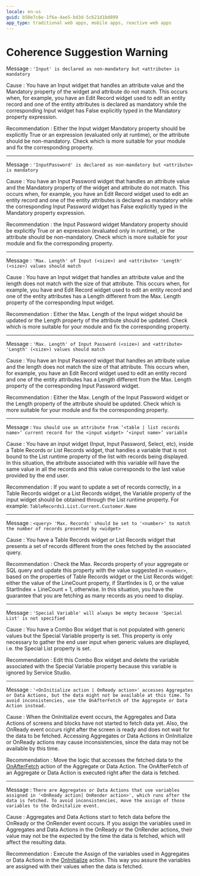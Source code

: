 ```yaml
---
locale: en-us
guid: b50e7c6e-1f6a-4ae5-bd3d-5c621d1bd899
app_type: traditional web apps, mobile apps, reactive web apps
---
```


# Coherence Suggestion Warning

Message
:   `'Input' is declared as non-mandatory but <attribute> is mandatory`

Cause
:   You have an Input widget that handles an attribute value and the Mandatory property of the widget and attribute do not match. This occurs when, for example, you have an Edit Record widget used to edit an entity record and one of the entity attributes is declared as mandatory while the corresponding Input widget has False explicitly typed in the Mandatory property expression.

Recommendation
:   Either the Input widget Mandatory property should be explicitly True or an expression (evaluated only at runtime), or the attribute should be non-mandatory. Check which is more suitable for your module and fix the corresponding property.

---

Message
:   `'InputPassword' is declared as non-mandatory but <attribute> is mandatory`

Cause
:   You have an Input Password widget that handles an attribute value and the Mandatory property of the widget and attribute do not match. This occurs when, for example, you have an Edit Record widget used to edit an entity record and one of the entity attributes is declared as mandatory while the corresponding Input Password widget has False explicitly typed in the Mandatory property expression.

Recommendation
:    the Input Password widget Mandatory property should be explicitly True or an expression (evaluated only in runtime), or the attribute should be non-mandatory. Check which is more suitable for your module and fix the corresponding property.

---

Message
:   `'Max. Length' of Input (<size>) and <attribute> 'Length' (<size>) values should match`

Cause
:   You have an Input widget that handles an attribute value and the length does not match with the size of that attribute. This occurs when, for example, you have and Edit Record widget used to edit an entity record and one of the entity attributes has a Length different from the Max. Length property of the corresponding Input widget.

Recommendation
:   Either the Max. Length of the Input widget should be updated or the Length property of the attribute should be updated. Check which is more suitable for your module and fix the corresponding property.

---

Message
:   `'Max. Length' of Input Password (<size>) and <attribute> 'Length' (<size>) values should match`

Cause
:   You have an Input Password widget that handles an attribute value and the length does not match the size of that attribute. This occurs when, for example, you have an Edit Record widget used to edit an entity record and one of the entity attributes has a Length different from the Max. Length property of the corresponding Input Password widget.

Recommendation
:   Either the Max. Length of the Input Password widget or the Length property of the attribute should be updated. Check which is more suitable for your module and fix the corresponding property.

---

Message
:   `You should use an attribute from ‘<table | list records name>’ current record for the <input widget> ‘<input name>’ variable`

Cause
:   You have an input widget (Input, Input Password, Select, etc), inside a Table Records or List Records widget, that handles a variable that is not bound to the List runtime property of the list with records being displayed. In this situation, the attribute associated with this variable will have the same value in all the records and this value corresponds to the last value provided by the end user.

Recommendation
:   If you want to update a set of records correctly, in a Table Records widget or a List Records widget, the Variable property of the input widget should be obtained through the List runtime property. For example: `TableRecords1.List.Current.Customer.Name`

---

Message
:   `<query> 'Max. Records' should be set to '<number>' to match the number of records presented by <widget>`

Cause
:   You have a Table Records widget or List Records widget that presents a set of records different from the ones fetched by the associated query.

Recommendation
:   Check the Max. Records property of your aggregate or SQL query and update this property with the value suggested in `<number>`, based on the properties of Table Records widget or the List Records widget: either the value of the LineCount property, if StartIndex is 0, or the value StartIndex + LineCount + 1, otherwise. In this situation, you have the guarantee that you are fetching as many records as you need to display.

---

Message
:   `'Special Variable' will always be empty because 'Special List' is not specified`

Cause
:   You have a Combo Box widget that is not populated with generic values but the Special Variable property is set. This property is only necessary to gather the end user input when generic values are displayed, i.e. the Special List property is set.

Recommendation
:   Edit this Combo Box widget and delete the variable associated with the Special Variable property because this variable is ignored by Service Studio.

---

<a id="helpid-30142"></a>

Message
:   `'<OnInitialize action | OnReady action>' accesses Aggregates or Data Actions, but the data might not be available at this time. To avoid inconsistencies, use the OnAfterFetch of the Aggregate or Data Action instead.`

Cause
:   When the OnInitialize event occurs, the Aggregates and Data Actions of screens and blocks have not started to fetch data yet. Also, the OnReady event occurs right after the screen is ready and does not wait for the data to be fetched. Accessing Aggregates or Data Actions in OnInitialize or OnReady actions may cause inconsistencies, since the data may not be available by this time.

Recommendation
:   Move the logic that accesses the fetched data to the [OnAfterFetch](../../../develop/logic/screen-block-lifecycle-events.md#on-after-fetch) action of the Aggregate or Data Action. The OnAfterFetch of an Aggregate or Data Action is executed right after the data is fetched.

---

<a id="helpid-30143"></a>

Message
:   `There are Aggregates or Data Actions that use variables assigned in '<OnReady action| OnRender action>', which runs after the data is fetched. To avoid inconsistencies, move the assign of those variables to the OnInitalize event.`

Cause
:   Aggregates and Data Actions start to fetch data before the OnReady or the OnRender event occurs. If you assign the variables used in Aggregates and Data Actions in the OnReady or the OnRender actions, their value may not be the expected by the time the data is fetched, which will affect the resulting data.

Recommendation
:   Execute the Assign of the variables used in Aggregates or Data Actions in the [OnInitialize](../../../develop/logic/screen-block-lifecycle-events.md#on-initialize) action. This way you assure the variables are assigned with their values when the data is fetched.
